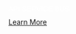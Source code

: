 <p style="color: white !important; font-family: Arial, Helvetica, sans-serif !important; margin: 0 0 10px 0; padding: 0 !important; font-weight:500 !important; font-style: normal !important;" class="headline-text asb">API SERVICE BUS</p>

<div class="headline-button" markdown="1">
<a href="https://tekmonks.com/products/asb">Learn More</a>
</div>